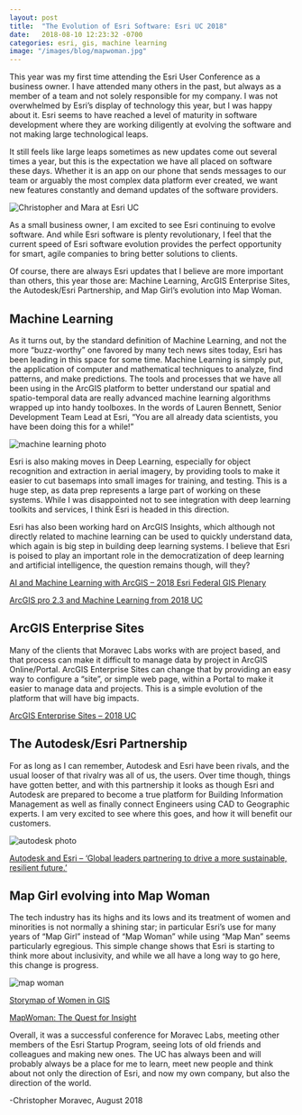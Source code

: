 ```yaml
---
layout: post
title:  "The Evolution of Esri Software: Esri UC 2018"
date:   2018-08-10 12:23:32 -0700
categories: esri, gis, machine learning
image: "/images/blog/mapwoman.jpg"
---
```


This year was my first time attending the Esri User Conference as a business owner.  I have attended many others in the past, but always as a member of a team and not solely responsible for my company.  I was not overwhelmed by Esri’s display of technology this year, but I was happy about it. Esri seems to have reached a level of maturity in software development where they are working diligently at evolving the software and not making large technological leaps.



It still feels like large leaps sometimes as new updates come out several times a year, but this is the expectation we have all placed on software these days.  Whether it is an app on our phone that sends messages to our team or arguably the most complex data platform ever created, we want new features constantly and demand updates of the software providers.

<img src="{{ site.baseurl }}/images/blog/Christopher_Mara_UC2013.jpg" alt="Christopher and Mara at Esri UC">

As a small business owner, I am excited to see Esri continuing to evolve software.  And while Esri software is plenty revolutionary, I feel that the current speed of Esri software evolution provides the perfect opportunity for smart, agile companies to bring better solutions to clients.

Of course, there are always Esri updates that I believe are more important than others, this year those are: Machine Learning, ArcGIS Enterprise Sites, the Autodesk/Esri Partnership, and Map Girl’s evolution into Map Woman.

## Machine Learning

As it turns out, by the standard definition of Machine Learning, and not the more “buzz-worthy” one favored by many tech news sites today, Esri has been leading in this space for some time.  Machine Learning is simply put, the application of computer and mathematical techniques to analyze, find patterns, and make predictions. The tools and processes that we have all been using in the ArcGIS platform to better understand our spatial and spatio-temporal data are really advanced machine learning algorithms wrapped up into handy toolboxes.  In the words of Lauren Bennett, Senior Development Team Lead at Esri, “You are all already data scientists, you have been doing this for a while!”

<img src="{{ site.baseurl }}/images/blog/wind-turbines.jpg" alt="machine learning photo">

Esri is also making moves in Deep Learning, especially for object recognition and extraction in aerial imagery, by providing tools to make it easier to cut basemaps into small images for training, and testing.  This is a huge step, as data prep represents a large part of working on these systems. While I was disappointed not to see integration with deep learning toolkits and services, I think Esri is headed in this direction.

Esri has also been working hard on ArcGIS Insights, which although not directly related to machine learning can be used to quickly understand data, which again is big step in building deep learning systems.  I believe that Esri is poised to play an important role in the democratization of deep learning and artificial intelligence, the question remains though, will they?

[AI and Machine Learning with ArcGIS – 2018 Esri Federal GIS Plenary]("https://www.youtube.com/watch?v=Cm_oAaQVWZ8&feature=youtu.be")

[ArcGIS pro 2.3 and Machine Learning from 2018 UC]("https://www.youtube.com/watch?v=KCkGif6wSMo&feature=youtu.be")

## ArcGIS Enterprise Sites

Many of the clients that Moravec Labs works with are project based, and that process can make it difficult to manage data by project in ArcGIS Online/Portal.  ArcGIS Enterprise Sites can change that by providing an easy way to configure a “site”, or simple web page, within a Portal to make it easier to manage data and projects.  This is a simple evolution of the platform that will have big impacts.

[ArcGIS Enterprise Sites – 2018 UC]("https://www.youtube.com/watch?v=a0tNPkoXkBg&feature=youtu.be")

## The Autodesk/Esri Partnership

For as long as I can remember, Autodesk and Esri have been rivals, and the usual looser of that rivalry was all of us, the users.  Over time though, things have gotten better, and with this partnership it looks as though Esri and Autodesk are prepared to become a true platform for Building Information Management as well as finally connect Engineers using CAD to Geographic experts.  I am very excited to see where this goes, and how it will benefit our customers.

<img src="{{ site.baseurl }}/images/blog/round-earth.jpg" alt="autodesk photo">

[Autodesk and Esri – ‘Global leaders partnering to drive a more sustainable, resilient future.’]("http://www.esri.com/landing-pages/autodesk-esri-strategic-alliance")

## Map Girl evolving into Map Woman

The tech industry has its highs and its lows and its treatment of women and minorities is not normally a shining star; in particular Esri’s use for many years of “Map Girl” instead of “Map Woman” while using “Map Man” seems particularly egregious.  This simple change shows that Esri is starting to think more about inclusivity, and while we all have a long way to go here, this change is progress.

<img src="{{ site.baseurl }}/images/blog/mapwoman.jpg" alt="map woman">

[Storymap of Women in GIS]("http://storymaps.esri.com/stories/2014/WomenInGIS/")

[MapWoman: The Quest for Insight]("https://arcnews.maps.arcgis.com/apps/Cascade/index.html?appid=0e7eb641d1144d60b3c85d07de6b4162")

Overall, it was a successful conference for Moravec Labs, meeting other members of the Esri Startup Program, seeing lots of old friends and colleagues and making new ones.  The UC has always been and will probably always be a place for me to learn, meet new people and think about not only the direction of Esri, and now my own company, but also the direction of the world.



-Christopher Moravec, August 2018